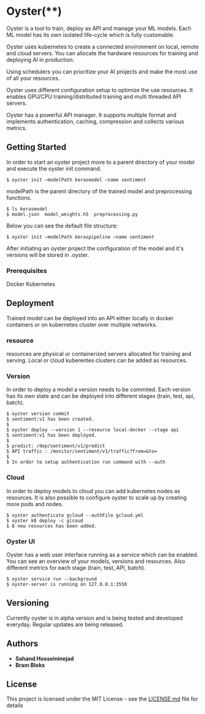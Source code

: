 # Oyster(**) 

Oyster is a tool to train, deploy as API and manage your ML models. Each ML model has its own isolated life-cycle which is fully customable.

Oyster uses kubernetes to create a connected environment on local, remote and cloud servers. You can allocate the hardware resources for training and deploying AI in production. 

Using schedulers you can prioritize your AI projects and make the most use of all your resources. 

Oyster uses different configuration setup to optimize the use resources. It enables GPU/CPU training/distributed training and multi threaded API servers.

Oyster has a powerful API manager. It supports multiple format and implements authentication, caching, compression and collects various metrics.

## Getting Started

In order to start an oyster project move to a parent directory of your model and execute the oyster init command. 
```
$ oyster init –modelPath kerasmodel –name sentiment
```
modelPath is the parent directory of the trained model and preprocessing functions.
```
$ ls kerasmodel
$ model.json  model_weights.h5  preprocessing.py
````

Below you can see the default file structure:
```
$ oyster init –modelPath keraspipeline –name sentiment
```

After initiating an oyster project the configuration of the model and it's versions will be stored in .oyster.

### Prerequisites

Docker
Kubernetes

## Deployment
Trained model can be deployed into an API either locally in docker containers or on kubernetes cluster over multiple networks.

### resource
resources are physical or containerized servers allocated for training and serving. Local or cloud kuberentes clusters can be added as resources.


### Version
In order to deploy a model a version needs to be commited. Each version has its own state and can be deployed into different stages (train, test, api, batch).


```
$ oyster version commit 
$ sentiment:v1 has been created. 
$
$ oyster deploy --version 1 --resource local-docker --stage api
$ sentiment:v1 has been deployed.
$
$ predict: /dep/sentiment/v1/predict
$ API traffic : /monitor/sentiment/v1/traffic?from=&to= 
$
$ In order to setup authentication run command with --auth

```

### Cloud
In order to deploy models to cloud you can add kubernetes nodes as resources. It is also possible to configure oyster to scale up by creating more pods and nodes.

```
$ oyster authenticate gcloud --authFile gcloud.yml
$ oyster k8 deploy -c glcoud 
$ 8 new resources has been added.
```

### Oyster UI
Oyster has a web user interface running as a service which can be enabled. You can see an overview of your models, versions and resources. 
Also different metrics for each stage (train, test, API, batch).

```
$ oyster service run --background
$ oyster-server is running on 127.0.0.1:3550
```

## Versioning
Currently oyster is in alpha version and is being tested and developed everyday. Regular updates are being released.

## Authors

* **Sahand Hosseininejad**
* **Bram Bloks**

## License

This project is licensed under the MIT License - see the [LICENSE.md](LICENSE.md) file for details
